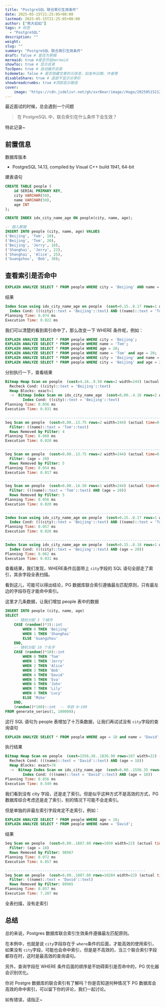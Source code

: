 ```yaml
---
title: "PostgreSQL 联合索引生效条件"
date: 2025-05-15T21:25:05+08:00
lastmod: 2025-05-15T21:25:05+08:00
author: ["熊大如如"]
tags: # 标签
  - "PostgreSQL"
description: ""
weight:
slug: ""
summary: "PostgreSQL 联合索引生效条件"
draft: false # 是否为草稿
mermaid: true #是否开启mermaid
showToc: true # 显示目录
TocOpen: true # 自动展开目录
hidemeta: false # 是否隐藏文章的元信息，如发布日期、作者等
disableShare: true # 底部不显示分享栏
showbreadcrumbs: true #顶部显示路径
cover:
    image: "https://cdn.jsdelivr.net/gh/xxrBear/image//Hugo/202505152126346.png"  # 文章的图片
---
```

最近面试的时候，总会遇到一个问题

> 在 PostgreSQL 中，联合索引在什么条件下会生效？
>

特此记录~

## 前置信息
数据库版本

+ PostgreSQL 14.13, compiled by Visual C++ build 1941, 64-bit

建表语句

```sql
CREATE TABLE people (
    id SERIAL PRIMARY KEY,
    city VARCHAR(50),
    name VARCHAR(50),
    age INT
);

CREATE INDEX idx_city_name_age ON people(city, name, age);

-- 插入数据
INSERT INTO people (city, name, age) VALUES
('Beijing', 'Tom', 18),
('Beijing', 'Tom', 20),
('Beijing', 'Jerry', 18),
('Shanghai', 'Jerry', 22),
('Shanghai', 'Alice', 25),
('Guangzhou', 'Bob', 30);
```

## 查看索引是否命中
```sql
EXPLAIN ANALYZE SELECT * FROM people WHERE city = 'Beijing' AND name = 'Tom' AND age = 20;
```

结果

```sql
Index Scan using idx_city_name_age on people  (cost=0.15..8.17 rows=1 width=244) (actual time=0.012..0.013 rows=1 loops=1)
  Index Cond: (((city)::text = 'Beijing'::text) AND ((name)::text = 'Tom'::text) AND (age = 20))
Planning Time: 0.074 ms
Execution Time: 0.022 ms
```

我们可以清楚的看到索引命中了，那么改变一下 WHERE 条件呢，例如：

```sql
EXPLAIN ANALYZE SELECT * FROM people WHERE city = 'Beijing';
EXPLAIN ANALYZE SELECT * FROM people WHERE name = 'Tom';
EXPLAIN ANALYZE SELECT * FROM people WHERE age = 20;
EXPLAIN ANALYZE SELECT * FROM people WHERE name = 'Tom' and age = 20;
EXPLAIN ANALYZE SELECT * FROM people WHERE city = 'Beijing' and name = 'Tom';
EXPLAIN ANALYZE SELECT * FROM people WHERE city = 'Beijing' and age = 20;
```

分别执行一下，查看结果

```sql
Bitmap Heap Scan on people  (cost=4.16..9.50 rows=2 width=244) (actual time=0.014..0.014 rows=3 loops=1)
  Recheck Cond: ((city)::text = 'Beijing'::text)
  Heap Blocks: exact=1
  ->  Bitmap Index Scan on idx_city_name_age  (cost=0.00..4.16 rows=2 width=0) (actual time=0.011..0.011 rows=3 loops=1)
        Index Cond: ((city)::text = 'Beijing'::text)
Planning Time: 0.056 ms
Execution Time: 0.031 ms

-------------------------------------------------------------------------------
Seq Scan on people  (cost=0.00..13.75 rows=2 width=244) (actual time=0.009..0.010 rows=2 loops=1)
  Filter: ((name)::text = 'Tom'::text)
  Rows Removed by Filter: 4
Planning Time: 0.060 ms
Execution Time: 0.020 ms

-------------------------------------------------------------------------------
Seq Scan on people  (cost=0.00..13.75 rows=2 width=244) (actual time=0.008..0.009 rows=1 loops=1)
  Filter: (age = 20)
  Rows Removed by Filter: 5
Planning Time: 0.054 ms
Execution Time: 0.017 ms

-------------------------------------------------------------------------------
Seq Scan on people  (cost=0.00..14.50 rows=1 width=244) (actual time=0.011..0.012 rows=1 loops=1)
  Filter: (((name)::text = 'Tom'::text) AND (age = 20))
  Rows Removed by Filter: 5
Planning Time: 0.056 ms
Execution Time: 0.020 ms

-------------------------------------------------------------------------------
Index Scan using idx_city_name_age on people  (cost=0.15..8.17 rows=1 width=244) (actual time=0.015..0.016 rows=2 loops=1)
  Index Cond: (((city)::text = 'Beijing'::text) AND ((name)::text = 'Tom'::text))
Planning Time: 0.057 ms
Execution Time: 0.026 ms

-------------------------------------------------------------------------------
Index Scan using idx_city_name_age on people  (cost=0.15..8.18 rows=1 width=244) (actual time=0.018..0.019 rows=1 loops=1)
  Index Cond: (((city)::text = 'Beijing'::text) AND (age = 20))
Planning Time: 0.062 ms
Execution Time: 0.031 ms
```

查看结果，我们发现，WHERE条件后面带上 `city`字段的 SQL 语句全部走了索引，其余字段全表扫描。

看到这儿，可能可以得出结论，PG 数据库联合索引遵循最左匹配原则，只有最左边的字段存在才能命中索引。

这里才几条数据，让我们增加 people 表中的数据

```sql
INSERT INTO people (city, name, age)
SELECT
    -- 随机分配 3 个城市
    CASE (random()*3)::int
        WHEN 0 THEN 'Beijing'
        WHEN 1 THEN 'Shanghai'
        ELSE 'Guangzhou'
    END,
    -- 随机分配 10 个名字
    CASE (random()*10)::int
        WHEN 0 THEN 'Tom'
        WHEN 1 THEN 'Jerry'
        WHEN 2 THEN 'Alice'
        WHEN 3 THEN 'Bob'
        WHEN 4 THEN 'David'
        WHEN 5 THEN 'Eva'
        WHEN 6 THEN 'John'
        WHEN 7 THEN 'Lily'
        WHEN 8 THEN 'Lucy'
        ELSE 'Mike'
    END,
    (random()*100)::int  -- 年龄 0~100
FROM generate_series(1, 100000);
```

这行 SQL 语句为 people 表增加了十万条数据，让我们再试试没有 `city`字段的查询语句

```sql
EXPLAIN ANALYZE SELECT * FROM people WHERE age = 18 and name = 'David';
```

执行结果

```sql
Bitmap Heap Scan on people  (cost=1556.38..1836.90 rows=107 width=22) (actual time=0.485..0.532 rows=80 loops=1)
  Recheck Cond: (((name)::text = 'David'::text) AND (age = 18))
  Heap Blocks: exact=78
  ->  Bitmap Index Scan on idx_city_name_age  (cost=0.00..1556.35 rows=107 width=0) (actual time=0.477..0.477 rows=80 loops=1)
        Index Cond: (((name)::text = 'David'::text) AND (age = 18))
Planning Time: 0.856 ms
Execution Time: 0.549 ms
```

我们看到没有 city 字段，还是走了索引。但是似乎这种方式不是高效的方式，PG 数据库综合考虑还是走了索引，别的情况下可能不会走索引。

但是单独的非最左索引字段肯定不走索引，例如：

```sql
EXPLAIN ANALYZE SELECT * FROM people WHERE age = 18;
EXPLAIN ANALYZE SELECT * FROM people WHERE name = 'David';
```

结果

```sql
Seq Scan on people  (cost=0.00..1887.08 rows=1050 width=22) (actual time=0.009..6.824 rows=1039 loops=1)
  Filter: (age = 18)
  Rows Removed by Filter: 98967
Planning Time: 0.072 ms
Execution Time: 6.857 ms

----------------------------------------------------------------
Seq Scan on people  (cost=0.00..1887.08 rows=10204 width=22) (actual time=0.014..6.997 rows=10041 loops=1)
  Filter: ((name)::text = 'David'::text)
  Rows Removed by Filter: 89965
Planning Time: 0.057 ms
Execution Time: 7.207 ms
```

全表扫描，没有走索引

## 总结
总的来说，Postgres 数据库联合索引生效条件遵循最左匹配原则。

在本例中，也就是说 `city`字段存在于 `where`条件的后面，才能高效的使用索引，如果没有 `city`字段，可能也会命中索引，但是是不高效的，当三个联合索引字段都存在时，这时是最高效的查询语句。

另外，查询字段在 WHERE 条件后面的顺序是不妨碍索引是否命中的，PG 优化器会识别优化。

你对 Postgre 数据库的联合索引有了解吗？你是否知道何种情况下 PG 数据库会高效的命中索引，可以留下你的评论，我们一起讨论。

如有错误，请指正~

